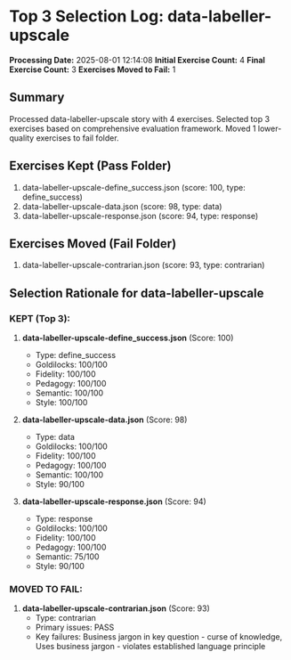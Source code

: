 # Top 3 Selection Log: data-labeller-upscale

**Processing Date:** 2025-08-01 12:14:08
**Initial Exercise Count:** 4
**Final Exercise Count:** 3
**Exercises Moved to Fail:** 1

## Summary

Processed data-labeller-upscale story with 4 exercises.
Selected top 3 exercises based on comprehensive evaluation framework.
Moved 1 lower-quality exercises to fail folder.

## Exercises Kept (Pass Folder)

1. data-labeller-upscale-define_success.json (score: 100, type: define_success)
2. data-labeller-upscale-data.json (score: 98, type: data)
3. data-labeller-upscale-response.json (score: 94, type: response)

## Exercises Moved (Fail Folder)

1. data-labeller-upscale-contrarian.json (score: 93, type: contrarian)

## Selection Rationale for data-labeller-upscale

### KEPT (Top 3):
1. **data-labeller-upscale-define_success.json** (Score: 100)
   - Type: define_success
   - Goldilocks: 100/100
   - Fidelity: 100/100
   - Pedagogy: 100/100
   - Semantic: 100/100
   - Style: 100/100

2. **data-labeller-upscale-data.json** (Score: 98)
   - Type: data
   - Goldilocks: 100/100
   - Fidelity: 100/100
   - Pedagogy: 100/100
   - Semantic: 100/100
   - Style: 90/100

3. **data-labeller-upscale-response.json** (Score: 94)
   - Type: response
   - Goldilocks: 100/100
   - Fidelity: 100/100
   - Pedagogy: 100/100
   - Semantic: 75/100
   - Style: 90/100

### MOVED TO FAIL:
1. **data-labeller-upscale-contrarian.json** (Score: 93)
   - Type: contrarian
   - Primary issues: PASS
   - Key failures: Business jargon in key question - curse of knowledge, Uses business jargon - violates established language principle

